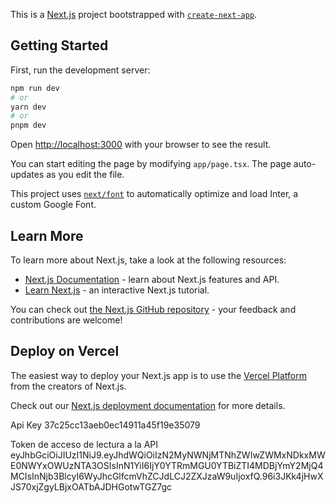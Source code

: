 This is a [Next.js](https://nextjs.org/) project bootstrapped with [`create-next-app`](https://github.com/vercel/next.js/tree/canary/packages/create-next-app).

## Getting Started

First, run the development server:

```bash
npm run dev
# or
yarn dev
# or
pnpm dev
```

Open [http://localhost:3000](http://localhost:3000) with your browser to see the result.

You can start editing the page by modifying `app/page.tsx`. The page auto-updates as you edit the file.

This project uses [`next/font`](https://nextjs.org/docs/basic-features/font-optimization) to automatically optimize and load Inter, a custom Google Font.

## Learn More

To learn more about Next.js, take a look at the following resources:

- [Next.js Documentation](https://nextjs.org/docs) - learn about Next.js features and API.
- [Learn Next.js](https://nextjs.org/learn) - an interactive Next.js tutorial.

You can check out [the Next.js GitHub repository](https://github.com/vercel/next.js/) - your feedback and contributions are welcome!

## Deploy on Vercel

The easiest way to deploy your Next.js app is to use the [Vercel Platform](https://vercel.com/new?utm_medium=default-template&filter=next.js&utm_source=create-next-app&utm_campaign=create-next-app-readme) from the creators of Next.js.

Check out our [Next.js deployment documentation](https://nextjs.org/docs/deployment) for more details.


Api Key
37c25cc13aeb0ec14911a45f19e35079

Token de acceso de lectura a la API
eyJhbGciOiJIUzI1NiJ9.eyJhdWQiOiIzN2MyNWNjMTNhZWIwZWMxNDkxMWE0NWYxOWUzNTA3OSIsInN1YiI6IjY0YTRmMGU0YTBiZTI4MDBjYmY2MjQ4MCIsInNjb3BlcyI6WyJhcGlfcmVhZCJdLCJ2ZXJzaW9uIjoxfQ.96i3JKk4jHwXJS70xjZgyLBjxOATbAJDHGotwTGZ7gc